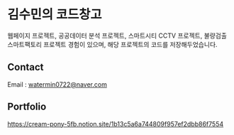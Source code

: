 # 김수민의 코드창고
웹페이지 프로젝트, 공공데이터 분석 프로젝트, 스마트시티 CCTV 프로젝트, 불량검출 스마트팩토리 프로젝트 경험이 있으며, 해당 프로젝트의 코드를 저장해두었습니다.

## Contact
Email : watermin0722@naver.com

## Portfolio
https://cream-pony-5fb.notion.site/1b13c5a6a744809f957ef2dbb86f7554
